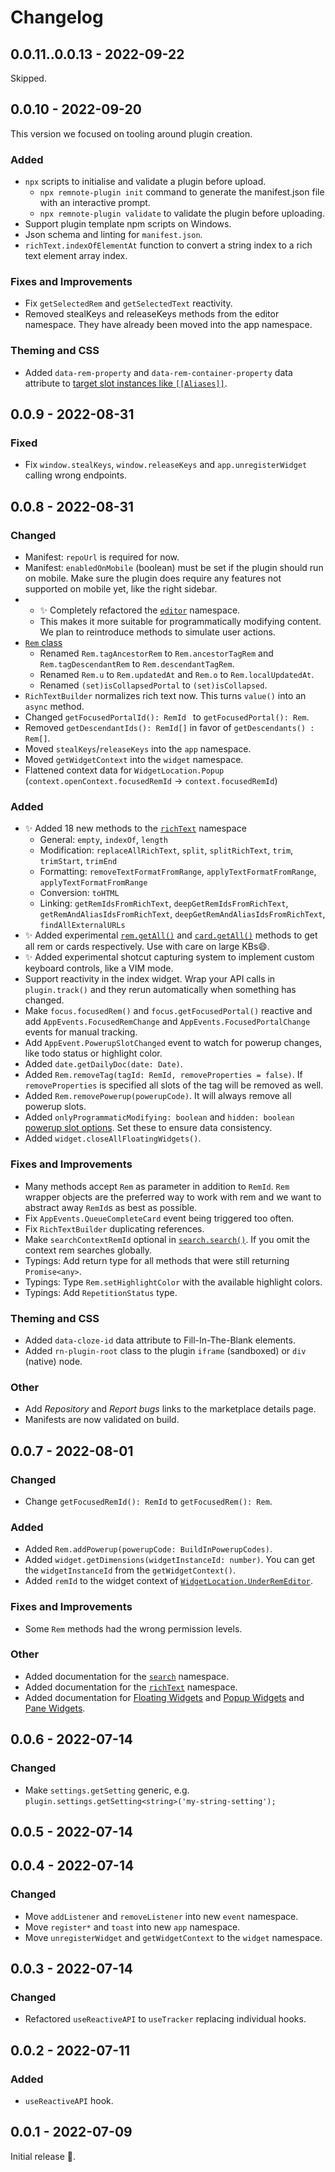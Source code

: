 # Changelog

## 0.0.11..0.0.13 - 2022-09-22

Skipped.

## 0.0.10 - 2022-09-20

This version we focused on tooling around plugin creation.

### Added

- `npx` scripts to initialise and validate a plugin before upload.
  - `npx remnote-plugin init` command to generate the manifest.json file with an interactive prompt.
  - `npx remnote-plugin validate` to validate the plugin before uploading.
- Support plugin template npm scripts on Windows.
- Json schema and linting for `manifest.json`.
- `richText.indexOfElementAt` function to convert a string index to a rich text element array index.

### Fixes and Improvements

- Fix `getSelectedRem` and `getSelectedText` reactivity.
- Removed stealKeys and releaseKeys methods from the editor namespace. They have already been moved into the app namespace.

### Theming and CSS

- Added `data-rem-property` and `data-rem-container-property` data attribute to [target slot instances like `[[Aliases]]`](https://forum.remnote.io/t/declutter-aliases-show-them-only-when-needed-snippet-for-version-1-8-is-in-post-16/2854/35?u=hannesfrank).

## 0.0.9 - 2022-08-31

### Fixed

- Fix `window.stealKeys`, `window.releaseKeys` and `app.unregisterWidget` calling wrong endpoints.

## 0.0.8 - 2022-08-31

### Changed

- Manifest: `repoUrl` is required for now.
- Manifest: `enabledOnMobile` (boolean) must be set if the plugin should run on mobile. Make sure the plugin does require any features not supported on mobile yet, like the right sidebar.
- - ✨ Completely refactored the [`editor`](https://plugins.remnote.com/api/classes/EditorNamespace) namespace.
  - This makes it more suitable for programmatically modifying content. We plan to reintroduce methods to simulate user actions.
- [`Rem` class](https://plugins.remnote.com/api/classes/Rem)
  - Renamed `Rem.tagAncestorRem` to `Rem.ancestorTagRem` and `Rem.tagDescendantRem` to `Rem.descendantTagRem`.
  - Renamed `Rem.u` to `Rem.updatedAt` and `Rem.o` to `Rem.localUpdatedAt`.
  - Renamed `(set)isCollapsedPortal` to `(set)isCollapsed`.
- `RichTextBuilder` normalizes rich text now. This turns `value()` into an `async` method.
- Changed `getFocusedPortalId(): RemId ` to `getFocusedPortal(): Rem`.
- Removed `getDescendantIds(): RemId[]` in favor of `getDescendants() : Rem[]`.
- Moved `stealKeys`/`releaseKeys` into the `app` namespace.
- Moved `getWidgetContext` into the `widget` namespace.
- Flattened context data for `WidgetLocation.Popup` (`context.openContext.focusedRemId` -> `context.focusedRemId`)

### Added

- ✨ Added 18 new methods to the [`richText`](https://plugins.remnote.com/api/classes/RichTextNamespace#methods) namespace
  - General: `empty`, `indexOf`, `length`
  - Modification: `replaceAllRichText`, `split`, `splitRichText`, `trim`, `trimStart`, `trimEnd`
  - Formatting: `removeTextFormatFromRange`, `applyTextFormatFromRange`, `applyTextFormatFromRange`
  - Conversion: `toHTML`
  - Linking: `getRemIdsFromRichText`, `deepGetRemIdsFromRichText`, `getRemAndAliasIdsFromRichText`, `deepGetRemAndAliasIdsFromRichText`, `findAllExternalURLs`
- ✨ Added experimental [`rem.getAll()`](https://plugins.remnote.com/api/classes/RemNamespace#getall) and [`card.getAll()`](https://plugins.remnote.com/api/classes/CardNamespace#getall) methods to get all rem or cards respectively. Use with care on large KBs😄.
- ✨ Added experimental shotcut capturing system to implement custom keyboard controls, like a VIM mode.
- Support reactivity in the index widget. Wrap your API calls in `plugin.track()` and they rerun automatically when something has changed.
- Make `focus.focusedRem()` and `focus.getFocusedPortal()` reactive and add `AppEvents.FocusedRemChange` and `AppEvents.FocusedPortalChange` events for manual tracking.
- Add `AppEvent.PowerupSlotChanged` event to watch for powerup changes, like todo status or highlight color.
- Added `date.getDailyDoc(date: Date)`.
- Added `Rem.removeTag(tagId: RemId, removeProperties = false)`. If `removeProperties` is specified all slots of the tag will be removed as well.
- Added `Rem.removePowerup(powerupCode)`. It will always remove all powerup slots.
- Added `onlyProgrammaticModifying: boolean` and `hidden: boolean` [powerup slot options](https://plugins.remnote.com/advanced/powerups#registering-custom-powerups). Set these to ensure data consistency.
- Added `widget.closeAllFloatingWidgets()`.

### Fixes and Improvements

- Many methods accept `Rem` as parameter in addition to `RemId`. `Rem` wrapper objects are the preferred way to work with rem and we want to abstract away `RemId`s as best as possible.
- Fix `AppEvents.QueueCompleteCard` event being triggered too often.
- Fix `RichTextBuilder` duplicating references.
- Make `searchContextRemId` optional in [`search.search()`](https://plugins.remnote.com/advanced/search#global-rem-text-search). If you omit the context rem searches globally.
- Typings: Add return type for all methods that were still returning `Promise<any>`.
- Typings: Type `Rem.setHighlightColor` with the available highlight colors.
- Typings: Add `RepetitionStatus` type.

### Theming and CSS

- Added `data-cloze-id` data attribute to Fill-In-The-Blank elements.
- Added `rn-plugin-root` class to the plugin `iframe` (sandboxed) or `div` (native) node.

### Other

- Add _Repository_ and _Report bugs_ links to the marketplace details page.
- Manifests are now validated on build.

## 0.0.7 - 2022-08-01

### Changed

- Change `getFocusedRemId(): RemId` to `getFocusedRem(): Rem`.

### Added

- Added `Rem.addPowerup(powerupCode: BuildInPowerupCodes)`.
- Added `widget.getDimensions(widgetInstanceId: number)`. You can get the `widgetInstanceId` from the `getWidgetContext()`.
- Added `remId` to the widget context of [`WidgetLocation.UnderRemEditor`](https://plugins.remnote.com/api/interfaces/WidgetLocationContextDataMap#underremeditor).

### Fixes and Improvements

- Some `Rem` methods had the wrong permission levels.

### Other

- Added documentation for the [`search`](https://plugins.remnote.com/advanced/search) namespace.
- Added documentation for the [`richText`](https://plugins.remnote.com/advanced/rich_text) namespace.
- Added documentation for [Floating Widgets](https://plugins.remnote.com/advanced/widgets#floating-widgets) and [Popup Widgets](https://plugins.remnote.com/advanced/widgets#popup-widgets) and [Pane Widgets](https://plugins.remnote.com/advanced/widgets#pane-widgets).

## 0.0.6 - 2022-07-14

### Changed

- Make `settings.getSetting` generic, e.g. `plugin.settings.getSetting<string>('my-string-setting');`

## 0.0.5 - 2022-07-14

## 0.0.4 - 2022-07-14

### Changed

- Move `addListener` and `removeListener` into new `event` namespace.
- Move `register*` and `toast` into new `app` namespace.
- Move `unregisterWidget` and `getWidgetContext` to the `widget` namespace.

## 0.0.3 - 2022-07-14

### Changed

- Refactored `useReactiveAPI` to `useTracker` replacing individual hooks.

## 0.0.2 - 2022-07-11

### Added

- `useReactiveAPI` hook.

## 0.0.1 - 2022-07-09

Initial release 🎉.
